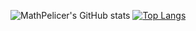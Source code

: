 ![MathPelicer's GitHub stats](https://github-readme-stats.vercel.app/api?username=MathPelicer&show_icons=true&theme=radical)
[![Top Langs](https://github-readme-stats.vercel.app/api/top-langs/?username=MathPelicer&layout=compact)](https://github.com/MathPelicer/github-readme-stats)
<!---
MathPelicer/MathPelicer is a ✨ special ✨ repository because its `README.md` (this file) appears on your GitHub profile.
You can click the Preview link to take a look at your changes.
--->
